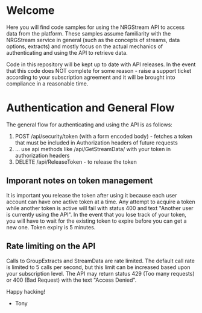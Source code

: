 # Welcome

Here you will find code samples for using the NRGStream API to access data from the platform.  These samples assume familiarity with the NRGStream service in general (such as the concepts of streams, data options, extracts) and mostly focus on the actual mechanics of authenticating and using the API to retrieve data.  

Code in this repository will be kept up to date with API releases. In the event that this code does NOT complete for some reason - raise a support ticket according to your subscription agreement and it will be brought into compliance in a reasonable time.


# Authentication and General Flow

The general flow for authenticating and using the API is as follows:

1. POST /api/security/token (with a form encoded body) - fetches a token that must be included in Authorization headers of future requests
1. ... use api methods like /api/GetStreamData/<streamId> with your token in authorization headers 
1. DELETE /api/ReleaseToken - to release the token

## Imporant notes on token management

It is important you release the token after using it because each user account can have one active token at a time.  Any attempt to acquire a token while another token is active will fail with status 400 and text "Another user is currently using the API".  In the event that you lose track of your token, you will have to wait for the existing token to expire before you can get a new one.  Token expiry is 5 minutes.

## Rate limiting on the API

Calls to GroupExtracts and StreamData are rate limited.  The default call rate is limited to 5 calls per second, but this limit can be increased based upon your subscription level.  The API may return status 429 (Too many requests) or 400 (Bad Request) with the text "Access Denied".  


Happy hacking!
- Tony
